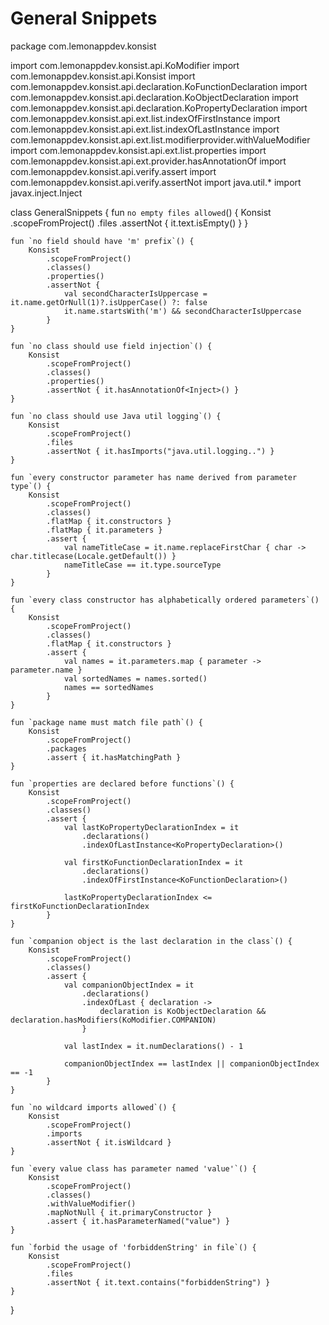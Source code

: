 # General Snippets
package com.lemonappdev.konsist

import com.lemonappdev.konsist.api.KoModifier
import com.lemonappdev.konsist.api.Konsist
import com.lemonappdev.konsist.api.declaration.KoFunctionDeclaration
import com.lemonappdev.konsist.api.declaration.KoObjectDeclaration
import com.lemonappdev.konsist.api.declaration.KoPropertyDeclaration
import com.lemonappdev.konsist.api.ext.list.indexOfFirstInstance
import com.lemonappdev.konsist.api.ext.list.indexOfLastInstance
import com.lemonappdev.konsist.api.ext.list.modifierprovider.withValueModifier
import com.lemonappdev.konsist.api.ext.list.properties
import com.lemonappdev.konsist.api.ext.provider.hasAnnotationOf
import com.lemonappdev.konsist.api.verify.assert
import com.lemonappdev.konsist.api.verify.assertNot
import java.util.*
import javax.inject.Inject

class GeneralSnippets {
    fun `no empty files allowed`() {
        Konsist
            .scopeFromProject()
            .files
            .assertNot { it.text.isEmpty() }
    }

    fun `no field should have 'm' prefix`() {
        Konsist
            .scopeFromProject()
            .classes()
            .properties()
            .assertNot {
                val secondCharacterIsUppercase = it.name.getOrNull(1)?.isUpperCase() ?: false
                it.name.startsWith('m') && secondCharacterIsUppercase
            }
    }

    fun `no class should use field injection`() {
        Konsist
            .scopeFromProject()
            .classes()
            .properties()
            .assertNot { it.hasAnnotationOf<Inject>() }
    }

    fun `no class should use Java util logging`() {
        Konsist
            .scopeFromProject()
            .files
            .assertNot { it.hasImports("java.util.logging..") }
    }

    fun `every constructor parameter has name derived from parameter type`() {
        Konsist
            .scopeFromProject()
            .classes()
            .flatMap { it.constructors }
            .flatMap { it.parameters }
            .assert {
                val nameTitleCase = it.name.replaceFirstChar { char -> char.titlecase(Locale.getDefault()) }
                nameTitleCase == it.type.sourceType
            }
    }

    fun `every class constructor has alphabetically ordered parameters`() {
        Konsist
            .scopeFromProject()
            .classes()
            .flatMap { it.constructors }
            .assert {
                val names = it.parameters.map { parameter -> parameter.name }
                val sortedNames = names.sorted()
                names == sortedNames
            }
    }

    fun `package name must match file path`() {
        Konsist
            .scopeFromProject()
            .packages
            .assert { it.hasMatchingPath }
    }

    fun `properties are declared before functions`() {
        Konsist
            .scopeFromProject()
            .classes()
            .assert {
                val lastKoPropertyDeclarationIndex = it
                    .declarations()
                    .indexOfLastInstance<KoPropertyDeclaration>()

                val firstKoFunctionDeclarationIndex = it
                    .declarations()
                    .indexOfFirstInstance<KoFunctionDeclaration>()

                lastKoPropertyDeclarationIndex <= firstKoFunctionDeclarationIndex
            }
    }

    fun `companion object is the last declaration in the class`() {
        Konsist
            .scopeFromProject()
            .classes()
            .assert {
                val companionObjectIndex = it
                    .declarations()
                    .indexOfLast { declaration ->
                        declaration is KoObjectDeclaration && declaration.hasModifiers(KoModifier.COMPANION)
                    }

                val lastIndex = it.numDeclarations() - 1

                companionObjectIndex == lastIndex || companionObjectIndex == -1
            }
    }

    fun `no wildcard imports allowed`() {
        Konsist
            .scopeFromProject()
            .imports
            .assertNot { it.isWildcard }
    }

    fun `every value class has parameter named 'value'`() {
        Konsist
            .scopeFromProject()
            .classes()
            .withValueModifier()
            .mapNotNull { it.primaryConstructor }
            .assert { it.hasParameterNamed("value") }
    }

    fun `forbid the usage of 'forbiddenString' in file`() {
        Konsist
            .scopeFromProject()
            .files
            .assertNot { it.text.contains("forbiddenString") }
    }
}
